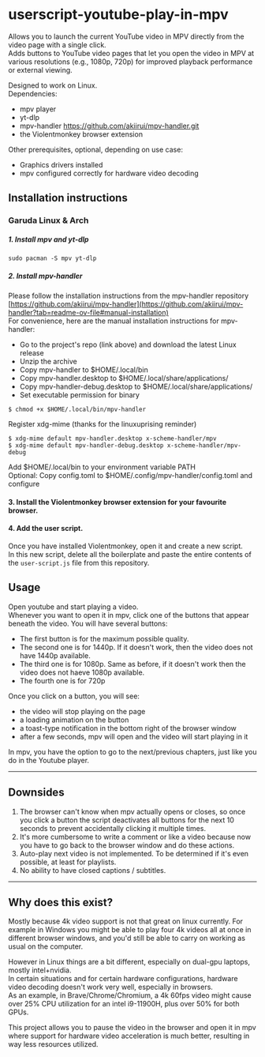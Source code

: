 # userscript-youtube-play-in-mpv
Allows you to launch the current YouTube video in MPV directly from the video page with a single click.   
Adds buttons to YouTube video pages that let you open the video in MPV at various resolutions (e.g., 1080p, 720p) for improved playback performance or external viewing.

Designed to work on Linux.  
Dependencies:
- mpv player
- yt-dlp
- mpv-handler https://github.com/akiirui/mpv-handler.git
- the Violentmonkey browser extension

Other prerequisites, optional, depending on use case:
- Graphics drivers installed
- mpv configured correctly for hardware video decoding


## Installation instructions

### Garuda Linux & Arch

##### 1. Install mpv and yt-dlp
```
sudo pacman -S mpv yt-dlp
```

##### 2. Install mpv-handler
Please follow the installation instructions from the mpv-handler repository [https://github.com/akiirui/mpv-handler](https://github.com/akiirui/mpv-handler?tab=readme-ov-file#manual-installation)  
For convenience, here are the manual installation instructions for mpv-handler:

- Go to the project's repo (link above) and download the latest Linux release
- Unzip the archive
- Copy mpv-handler to $HOME/.local/bin
- Copy mpv-handler.desktop to $HOME/.local/share/applications/
- Copy mpv-handler-debug.desktop to $HOME/.local/share/applications/
- Set executable permission for binary
```
$ chmod +x $HOME/.local/bin/mpv-handler
```
Register xdg-mime (thanks for the linuxuprising reminder)
```
$ xdg-mime default mpv-handler.desktop x-scheme-handler/mpv
$ xdg-mime default mpv-handler-debug.desktop x-scheme-handler/mpv-debug
```
Add $HOME/.local/bin to your environment variable PATH  
Optional: Copy config.toml to $HOME/.config/mpv-handler/config.toml and configure


#### 3. Install the Violentmonkey browser extension for your favourite browser.

#### 4. Add the user script.
Once you have installed Violentmonkey, open it and create a new script.  
In this new script, delete all the boilerplate and paste the entire contents of the `user-script.js` file from this repository.


## Usage

Open youtube and start playing a video.  
Whenever you want to open it in mpv, click one of the buttons that appear beneath the video. 
You will have several buttons:
- The first button is for the maximum possible quality.
- The second one is for 1440p. If it doesn't work, then the video does not have 1440p available.
- The third one is for 1080p. Same as before, if it doesn't work then the video does not haeve 1080p available.
- The fourth one is for 720p

Once you click on a button, you will see:
- the video will stop playing on the page
- a loading animation on the button
- a toast-type notification in the bottom right of the browser window
- after a few seconds, mpv will open and the video will start playing in it

In mpv, you have the option to go to the next/previous chapters, just like you do in the Youtube player.

---
## Downsides
1. The browser can't know when mpv actually opens or closes, so once you click a button the script deactivates all buttons for the next 10 seconds to prevent accidentally clicking it multiple times.
2. It's more cumbersome to write a comment or like a video because now you have to go back to the browser window and do these actions.
3. Auto-play next video is not implemented. To be determined if it's even possible, at least for playlists.
4. No ability to have closed captions / subtitles.

---
## Why does this exist?
Mostly because 4k video support is not that great on linux currently. For example in Windows you might be able to play four 4k videos all at once in different browser windows, and you'd still be able to carry on working as usual on the computer.   

However in Linux things are a bit different, especially on dual-gpu laptops, mostly intel+nvidia.   
In certain situations and for certain hardware configurations, hardware video decoding doesn't work very well, especially in browsers.   
As an example, in Brave/Chrome/Chromium, a 4k 60fps video might cause over 25% CPU utilization for an intel i9-11900H, plus over 50% for both GPUs.   

This project allows you to pause the video in the browser and open it in mpv where support for hardware video acceleration is much better, resulting in way less resources utilized.
